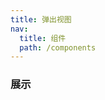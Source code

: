 ```yaml
---
title: 弹出视图
nav:
  title: 组件
  path: /components
---
```


### 展示

<code src="./demos/demo.tsx" />
<code src="./demos/demo01.tsx" />

<API/>